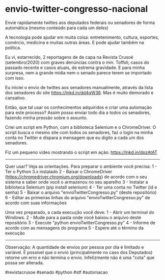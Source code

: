 # envio-twitter-congresso-nacional
Envie rapidamente twittes aos deputados federais ou senadores de forma automática (mesmo conteúdo para cada um deles)


A tecnologia pode ajudar em muita coisa: entretenimento, cultura, esportes, comércio, medicina e muitas outras áreas. E pode ajudar também na política.

Eu vi, estarrecido, 2 reportagens de de capa na Revista Crusoé (setembro/2020) com graves denúncias contra o min. Toffoli, casos do passado recente e casos atuais, de estrema gravidade. E para minha surpresa, nem a grande mídia nem o senado parece terem se importado com isso.

Eu iniciei o envio de twittes aos senadores manualmente, através da lista dos senadores do site https://lnkd.in/dd4qW36. Mas é muito demorado e cansativo.

Então, que tal usar os conhecimentos adquiridos e criar uma automação para este processo? Assim posso enviar todo dia a todos os senadores, fazendo minha pressão sobre o assunto.

Criei um script em Python, com a biblioteca Selenium e o ChromeDriver. O script busca o mesmo site com todos os senadores, faz o login na minha conta no Twitter e dispara a mensagem que eu digito a cada um dos senadores.

Fiz um pequeno vídeo mostrando o script em ação: https://lnkd.in/dpzAtAT

________________________________________________________________________________________

Quer usar? Veja as orientações. Para preparar o ambiente você precisa:
1 - Ter o Python 3.x instalado
2 - Baixar o ChromeDriver (https://chromedriver.chromium.org/downloads) de acordo com o seu sistema e saber onde você o armazenou no seu aparelho 
3 - Instalar a biblioteca Selenium (pip install selenium)
4 - Ter uma conta no Twitter (id e senha)
5 - Baixar o arquivo "envioTwitterCongresso.py" (deste repositório)
6 - Editar as primeiras linhas do arquivo "envioTwitterCongresso.py" de acordo com suas informações

Uma vez preparado, a cada execução você deve:
1 - Abrir um terminal do Windows.
2 - Mude para a pasta onde você baixou o arquivo deste repositório
3 - Execute "python envioTwitterCongresso.py"
4 - Informe de acordo com as mensagens do programa
5 - Espere até o término da execução

________________________________________________________________________________________

Observação: A quantidade de envios por pessoa por dia é limitado e variável. É possível que o envio (principalmente no caso dos Deputados) retorne um erro e não termina o envio. Infelizmente não é uma "cota" que possa ser alterada.


#revistacrusoe #senado #python #stf #automacao
